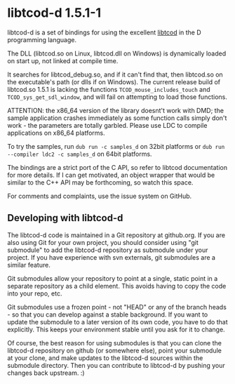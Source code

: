 # libtcod-d 1.5.1-1

libtcod-d is a set of bindings for using the excellent
[libtcod](http://roguecentral.org/doryen/libtcod/) in the D programming
language.

The DLL (libtcod.so on Linux, libtcod.dll on Windows) is dynamically loaded
on start up, not linked at compile time.

It searches for libtcod_debug.so, and if it can't find that, then libtcod.so
on the executable's path (or dlls if on Windows). The current release build of
libtcod.so 1.5.1 is lacking the functions `TCOD_mouse_includes_touch` and
`TCOD_sys_get_sdl_window`, and will fail on attempting to load those functions.

ATTENTION: the x86_64 version of the library doesnt't work with DMD; the
sample application crashes immediately as some function calls simply don't
work - the parameters are totally garbled. Please use LDC to compile
applications on x86_64 platforms.

To try the samples, run `dub run -c samples_d` on 32bit platforms or
`dub run --compiler ldc2 -c samples_d` on 64bit platforms.

The bindings are a strict port of the C API, so refer to libtcod
documentation for more details. If I can get motivated, an object
wrapper that would be similar to the C++ API may be forthcoming, so watch
this space.

For comments and complaints, use the issue system on GitHub.

## Developing with libtcod-d

The libtcod-d code is maintained in a Git repository at github.org.
If you are also using Git for your own project, you should consider
using "git submodule" to add the libtcod-d repository as submodule
under your project. If you have experience with svn externals, git
submodules are a similar feature.

Git submodules allow your repository to point at a single, static point
in a separate repository as a child element. This avoids having to
copy the code into your repo, etc.

Git submodules use a frozen point - not "HEAD" or any of the branch
heads - so that you can develop against a stable background. If you
want to update the submodule to a later version of its own code, you
have to do that explicitly. This keeps your environment stable until
you ask for it to change.

Of course, the best reason for using submodules is that you can clone
the libtcod-d repository on github (or somewhere else), point your
submodule at your clone, and make updates to the libtcod-d sources
within the submodule directory. Then you can contribute to libtcod-d
by pushing your changes back upstream. :)
